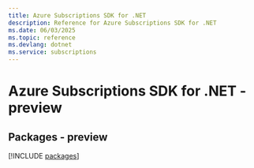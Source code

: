 ```yaml
---
title: Azure Subscriptions SDK for .NET
description: Reference for Azure Subscriptions SDK for .NET
ms.date: 06/03/2025
ms.topic: reference
ms.devlang: dotnet
ms.service: subscriptions
---
```

# Azure Subscriptions SDK for .NET - preview
## Packages - preview
[!INCLUDE [packages](subscriptions-index.md)]